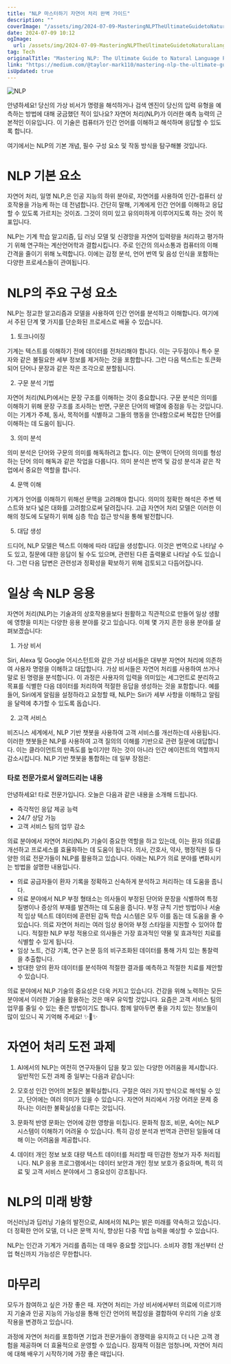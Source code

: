 ```yaml
---
title: "NLP 마스터하기 자연어 처리 완벽 가이드"
description: ""
coverImage: "/assets/img/2024-07-09-MasteringNLPTheUltimateGuidetoNaturalLanguageProcessing_0.png"
date: 2024-07-09 10:12
ogImage:
  url: /assets/img/2024-07-09-MasteringNLPTheUltimateGuidetoNaturalLanguageProcessing_0.png
tag: Tech
originalTitle: "Mastering NLP: The Ultimate Guide to Natural Language Processing"
link: "https://medium.com/@taylor-mark110/mastering-nlp-the-ultimate-guide-to-natural-language-processing-f64a37dfcc4f"
isUpdated: true
---
```


![NLP](/assets/img/2024-07-09-MasteringNLPTheUltimateGuidetoNaturalLanguageProcessing_0.png)

안녕하세요! 당신의 가상 비서가 명령을 해석하거나 검색 엔진이 당신의 입력 유형을 예측하는 방법에 대해 궁금했던 적이 있나요? 자연어 처리(NLP)가 이러한 예측 능력의 근본적인 이유입니다. 이 기술은 컴퓨터가 인간 언어를 이해하고 해석하며 응답할 수 있도록 합니다.

여기에서는 NLP의 기본 개념, 필수 구성 요소 및 작동 방식을 탐구해볼 것입니다.

# NLP 기본 요소

<!-- cozy-coder - 수평 -->

<ins class="adsbygoogle"
     style="display:block"
     data-ad-client="ca-pub-4877378276818686"
     data-ad-slot="1107185301"
     data-ad-format="auto"
     data-full-width-responsive="true"></ins>

<script>
     (adsbygoogle = window.adsbygoogle || []).push({});
</script>

자연어 처리, 일명 NLP,은 인공 지능의 하위 분야로, 자연어를 사용하여 인간-컴퓨터 상호작용을 가능케 하는 데 전념합니다. 간단히 말해, 기계에게 인간 언어를 이해하고 응답할 수 있도록 가르치는 것이죠. 그것이 의미 있고 유의미하게 이루어지도록 하는 것이 목표입니다.

NLP는 기계 학습 알고리즘, 딥 러닝 모델 및 신경망을 자연어 입력량을 처리하고 평가하기 위해 연구하는 계산언어학과 결합시킵니다. 주로 인간의 의사소통과 컴퓨터의 이해 간격을 줄이기 위해 노력합니다. 이에는 감정 분석, 언어 번역 및 음성 인식을 포함하는 다양한 프로세스들이 관여됩니다.

# NLP의 주요 구성 요소

NLP는 정교한 알고리즘과 모델을 사용하여 인간 언어를 분석하고 이해합니다. 여기에서 주된 단계 몇 가지를 단순화된 프로세스로 배울 수 있습니다.

<!-- cozy-coder - 수평 -->

<ins class="adsbygoogle"
     style="display:block"
     data-ad-client="ca-pub-4877378276818686"
     data-ad-slot="1107185301"
     data-ad-format="auto"
     data-full-width-responsive="true"></ins>

<script>
     (adsbygoogle = window.adsbygoogle || []).push({});
</script>

1. 토크나이징

기계는 텍스트를 이해하기 전에 데이터를 전처리해야 합니다. 이는 구두점이나 특수 문자와 같은 불필요한 세부 정보를 제거하는 것을 포함합니다. 그런 다음 텍스트는 토큰화되어 단어나 문장과 같은 작은 조각으로 분할됩니다.

2. 구문 분석 기법

자연어 처리(NLP)에서는 문장 구조를 이해하는 것이 중요합니다. 구문 분석은 의미를 이해하기 위해 문장 구조를 조사하는 반면, 구문은 단어의 배열에 중점을 두는 것입니다. 이는 기계가 주체, 동사, 목적어를 식별하고 그들의 행동을 안내함으로써 복잡한 단어를 이해하는 데 도움이 됩니다.

<!-- cozy-coder - 수평 -->

<ins class="adsbygoogle"
     style="display:block"
     data-ad-client="ca-pub-4877378276818686"
     data-ad-slot="1107185301"
     data-ad-format="auto"
     data-full-width-responsive="true"></ins>

<script>
     (adsbygoogle = window.adsbygoogle || []).push({});
</script>

3. 의미 분석

의미 분석은 단어와 구문의 의미를 해독하려고 합니다. 이는 문맥이 단어의 의미를 형성하는 단어 의미 해독과 같은 작업을 다룹니다. 의미 분석은 번역 및 감성 분석과 같은 작업에서 중요한 역할을 합니다.

4. 문맥 이해

기계가 언어를 이해하기 위해선 문맥을 고려해야 합니다. 의미의 정확한 해석은 주변 텍스트와 보다 넓은 대화를 고려함으로써 달려집니다. 고급 자연어 처리 모델은 이러한 이해의 정도에 도달하기 위해 심층 학습 접근 방식을 통해 발전합니다.

<!-- cozy-coder - 수평 -->

<ins class="adsbygoogle"
     style="display:block"
     data-ad-client="ca-pub-4877378276818686"
     data-ad-slot="1107185301"
     data-ad-format="auto"
     data-full-width-responsive="true"></ins>

<script>
     (adsbygoogle = window.adsbygoogle || []).push({});
</script>

5. 대답 생성

드디어, NLP 모델은 텍스트 이해에 따라 대답을 생성합니다. 이것은 번역으로 나타날 수도 있고, 질문에 대한 응답이 될 수도 있으며, 관련된 다른 출력물로 나타날 수도 있습니다. 그런 다음 답변은 관련성과 정확성을 확보하기 위해 검토되고 다듬어집니다.

# 일상 속 NLP 응용

자연어 처리(NLP)는 기술과의 상호작용을보다 원활하고 직관적으로 만들어 일상 생활에 영향을 미치는 다양한 응용 분야를 갖고 있습니다. 이제 몇 가지 흔한 응용 분야를 살펴보겠습니다:

<!-- cozy-coder - 수평 -->

<ins class="adsbygoogle"
     style="display:block"
     data-ad-client="ca-pub-4877378276818686"
     data-ad-slot="1107185301"
     data-ad-format="auto"
     data-full-width-responsive="true"></ins>

<script>
     (adsbygoogle = window.adsbygoogle || []).push({});
</script>

1. 가상 비서

Siri, Alexa 및 Google 어시스턴트와 같은 가상 비서들은 대부분 자연어 처리에 의존하여 사용자 명령을 이해하고 대답합니다. 가상 비서들은 자연어 처리를 사용하여 쓰거나 말로 된 명령을 분석합니다. 이 과정은 사용자의 입력을 의미있는 세그먼트로 분리하고 목표를 식별한 다음 데이터를 처리하여 적절한 응답을 생성하는 것을 포함합니다. 예를 들어, Siri에게 알림을 설정하라고 요청할 때, NLP는 Siri가 세부 사항을 이해하고 알림을 달력에 추가할 수 있도록 돕습니다.

2. 고객 서비스

비즈니스 세계에서, NLP 기반 챗봇을 사용하여 고객 서비스를 개선하는데 사용됩니다. 이러한 챗봇들은 NLP를 사용하여 고객 질의의 이해를 기반으로 관련 질문에 대답합니다. 이는 클라이언트의 만족도를 높이기만 하는 것이 아니라 인간 에이전트의 역할까지 감소시킵니다. NLP 기반 챗봇을 통합하는 데 일부 장점은:

<!-- cozy-coder - 수평 -->

<ins class="adsbygoogle"
     style="display:block"
     data-ad-client="ca-pub-4877378276818686"
     data-ad-slot="1107185301"
     data-ad-format="auto"
     data-full-width-responsive="true"></ins>

<script>
     (adsbygoogle = window.adsbygoogle || []).push({});
</script>

### 타로 전문가로서 알려드리는 내용

안녕하세요! 타로 전문가입니다. 오늘은 다음과 같은 내용을 소개해 드립니다.

- 즉각적인 응답 제공 능력
- 24/7 상담 가능
- 고객 서비스 팀의 업무 감소

의료 분야에서 자연어 처리(NLP) 기술이 중요한 역할을 하고 있는데, 이는 환자 의료를 개선하고 프로세스를 효율화하는 데 도움이 됩니다. 의사, 간호사, 약사, 행정직원 등 다양한 의료 전문가들이 NLP를 활용하고 있습니다. 아래는 NLP가 의료 분야를 변화시키는 방법을 설명한 내용입니다.

- 의료 공급자들이 환자 기록을 정확하고 신속하게 분석하고 처리하는 데 도움을 줍니다.
- 의료 분야에서 NLP 부정 형태소는 의사들이 부정된 단어와 문장을 식별하여 특정 질병이나 증상의 부재를 발견하는 데 도움을 줍니다. 부정 규칙 기반 방법이나 서술적 임상 텍스트 데이터에 훈련된 감독 학습 시스템은 모두 이를 돕는 데 도움을 줄 수 있습니다. 의료 자연어 처리는 여러 임상 용어와 부정 스타일을 지원할 수 있어야 합니다. 적절한 NLP 부정 적용으로 의사들은 가장 효과적인 약물 및 효과적인 치료를 식별할 수 있게 됩니다.
- 임상 노트, 건강 기록, 연구 논문 등의 비구조화된 데이터를 통해 가치 있는 통찰력을 추출합니다.
- 방대한 양의 환자 데이터를 분석하여 적절한 결과를 예측하고 적절한 치료를 제안할 수 있습니다.

의료 분야에서 NLP 기술의 중요성은 더욱 커지고 있습니다. 건강을 위해 노력하는 모든 분야에서 이러한 기술을 활용하는 것은 매우 유익할 것입니다. 요즘은 고객 서비스 팀의 업무를 줄일 수 있는 좋은 방법이기도 합니다. 함께 알아두면 좋을 가치 있는 정보들이 많이 있으니 꼭 기억해 주세요! ✨🔮✨

<!-- cozy-coder - 수평 -->

<ins class="adsbygoogle"
     style="display:block"
     data-ad-client="ca-pub-4877378276818686"
     data-ad-slot="1107185301"
     data-ad-format="auto"
     data-full-width-responsive="true"></ins>

<script>
     (adsbygoogle = window.adsbygoogle || []).push({});
</script>

# 자연어 처리 도전 과제

1. AI에서의 NLP는 여전히 연구자들이 답을 찾고 있는 다양한 어려움을 제시합니다. 일반적인 도전 과제 중 일부는 다음과 같습니다:

2. 모호성 인간 언어의 본질은 불확실합니다. 구절은 여러 가지 방식으로 해석될 수 있고, 단어에는 여러 의미가 있을 수 있습니다. 자연어 처리에서 가장 어려운 문제 중 하나는 이러한 불확실성을 다루는 것입니다.

3. 문화적 반영 문화는 언어에 강한 영향을 미칩니다. 문화적 참조, 비문, 숙어는 NLP 시스템이 이해하기 어려울 수 있습니다. 특히 감성 분석과 번역과 관련된 일들에 대해 이는 어려움을 제공합니다.

<!-- cozy-coder - 수평 -->

<ins class="adsbygoogle"
     style="display:block"
     data-ad-client="ca-pub-4877378276818686"
     data-ad-slot="1107185301"
     data-ad-format="auto"
     data-full-width-responsive="true"></ins>

<script>
     (adsbygoogle = window.adsbygoogle || []).push({});
</script>

4. 데이터 개인 정보 보호 대량 텍스트 데이터를 처리할 때 민감한 정보가 자주 처리됩니다. NLP 응용 프로그램에서는 데이터 보안과 개인 정보 보호가 중요하며, 특히 의료 및 고객 서비스 분야에서 그 중요성이 강조됩니다.

# NLP의 미래 방향

머신러닝과 딥러닝 기술의 발전으로, AI에서의 NLP는 밝은 미래를 약속하고 있습니다. 더 정확한 언어 모델, 더 나은 문맥 지식, 향상된 다중 작업 능력을 예상할 수 있습니다.

NLP는 인간과 기계가 거리를 좁히는 데 매우 중요할 것입니다. 소비자 경험 개선부터 산업 혁신까지 가능성은 무한합니다.

<!-- cozy-coder - 수평 -->

<ins class="adsbygoogle"
     style="display:block"
     data-ad-client="ca-pub-4877378276818686"
     data-ad-slot="1107185301"
     data-ad-format="auto"
     data-full-width-responsive="true"></ins>

<script>
     (adsbygoogle = window.adsbygoogle || []).push({});
</script>

# 마무리

모두가 참여하고 싶은 가장 좋은 때. 자연어 처리는 가상 비서에서부터 의료에 이르기까지 기술과 인공 지능의 가능성을 통해 인간 언어의 복잡성을 결합하여 우리의 기술 상호 작용을 변경하고 있습니다.

과정에 자연어 처리를 포함하면 기업과 전문가들이 경쟁력을 유지하고 더 나은 고객 경험을 제공하며 더 효율적으로 운영할 수 있습니다. 잠재적 이점은 엄청나며, 자연어 처리에 대해 배우기 시작하기에 가장 좋은 때입니다.
